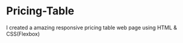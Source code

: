 # Pricing-Table
I created a amazing responsive pricing table web page using HTML &amp; CSS(Flexbox)
